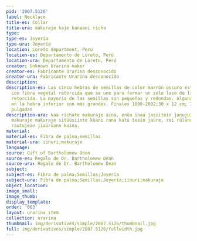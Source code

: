 ```yaml
---
pid: '2007.5126'
label: Necklace
title-es: Collar
title-ura: makuraje kaje kanaani richa
type:
type-es: Joyería
type-ura: Joyería
location: Loreto department, Peru
location-es: Departamento de Loreto, Perú
location-ura: Departamento de Loreto, Perú
creator: Unknown Urarina maker
creator-es: Fabricante Urarina desconocido
creator-ura: Fabricante Urarina desconocido
description:
description-es: Las cinco hebras de semillas de color marrón oscuro están entrelazadas
  con fibra vegetal retorcida que se une para formar un solo lazo de fibra vegetal
  retorcida. La mayoría de las semillas son pequeñas y redondas. Algunas semillas
  en la hebra inferior son más grandes. Finales 1800-2002;30 x 12 cm; 11 3/4 x 4 3/4
  pulgadas
description-ura: kaa richate makuraje aina, enüa inaa jasiitein janujuine. inuri küani
  makuraje makuraje sitüüsiinte küani rana katü teein jaüre, rei rülünaanaja siria
  rautujein jiaürüane kuina.
material:
material-es: Fibra de palma;semillas
material-ura: iinuri;makuraje
language:
source: Gift of Bartholomew Dean
source-es: Regalo de Dr. Bartholomew Dean
source-ura: Regalo de Dr. Bartholomew Dean
subject:
subject-es: Fibra de palma;Semillas;Joyería
subject-ura: Fibra de palma;Semillas;Joyería;iinuri;makuraje
object_location:
image_small:
image_thumb:
display_template:
order: '063'
layout: urarina_item
collection: urarina
thumbnail: img/derivatives/simple/2007.5126/thumbnail.jpg
full: img/derivatives/simple/2007.5126/fullwidth.jpg
---
```

